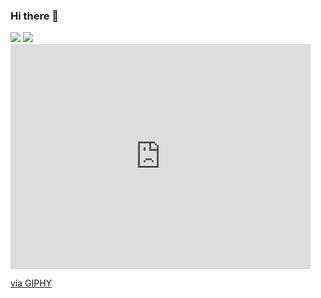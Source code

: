### Hi there 👋

<!--
**umang39/umang39** is a ✨ _special_ ✨ repository because its `README.md` (this file) appears on your GitHub profile.

Here are some ideas to get you started:

- 🔭 I’m currently working on ...
- 🌱 I’m currently learning ...
- 👯 I’m looking to collaborate on ...
- 🤔 I’m looking for help with ...
- 💬 Ask me about ...
- 📫 How to reach me: ...
- 😄 Pronouns: ...
- ⚡ Fun fact: ...
-->

<img  src="https://github-readme-stats.vercel.app/api?username=umang39&show_icons=true&theme=material-palenight" />

<img src="https://github-readme-stats.vercel.app/api/top-langs?username=umang39&theme=material-palenight&hide_langs_below=1" />
<iframe src="https://giphy.com/embed/3oz8xSjBmD1ZyELqW4" width="480" height="360" frameBorder="0" class="giphy-embed" allowFullScreen></iframe><p><a href="https://giphy.com/gifs/Originals-hi-wave-oh-hello-3oz8xSjBmD1ZyELqW4">via GIPHY</a></p>
